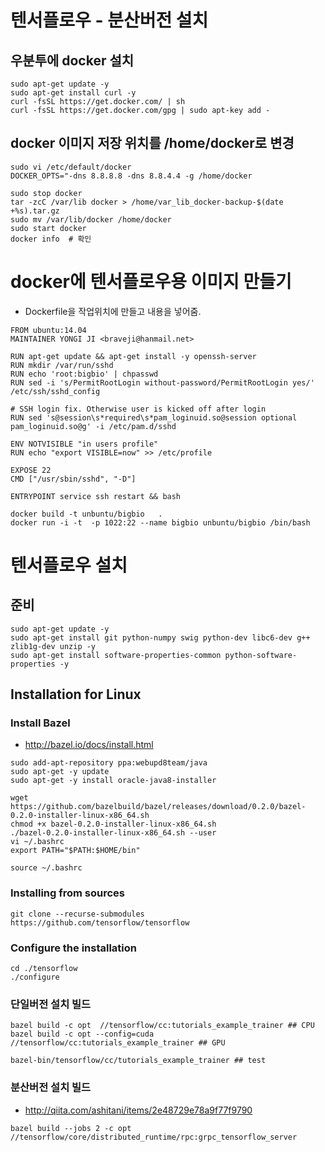 
# 텐서플로우 - 분산버전 설치

## 우분투에 docker 설치
```
sudo apt-get update -y
sudo apt-get install curl -y
curl -fsSL https://get.docker.com/ | sh
curl -fsSL https://get.docker.com/gpg | sudo apt-key add -
```

## docker 이미지 저장 위치를 /home/docker로 변경
```
sudo vi /etc/default/docker
DOCKER_OPTS="-dns 8.8.8.8 -dns 8.8.4.4 -g /home/docker

sudo stop docker
tar -zcC /var/lib docker > /home/var_lib_docker-backup-$(date +%s).tar.gz
sudo mv /var/lib/docker /home/docker
sudo start docker
docker info  # 확인
```

# docker에 텐서플로우용 이미지 만들기
- Dockerfile을 작업위치에 만들고 내용을 넣어줌.
```
FROM ubuntu:14.04
MAINTAINER YONGI JI <braveji@hanmail.net>

RUN apt-get update && apt-get install -y openssh-server
RUN mkdir /var/run/sshd
RUN echo 'root:bigbio' | chpasswd
RUN sed -i 's/PermitRootLogin without-password/PermitRootLogin yes/' /etc/ssh/sshd_config

# SSH login fix. Otherwise user is kicked off after login
RUN sed 's@session\s*required\s*pam_loginuid.so@session optional pam_loginuid.so@g' -i /etc/pam.d/sshd

ENV NOTVISIBLE "in users profile"
RUN echo "export VISIBLE=now" >> /etc/profile

EXPOSE 22
CMD ["/usr/sbin/sshd", "-D"]

ENTRYPOINT service ssh restart && bash
```
 
```
docker build -t unbuntu/bigbio   . 
docker run -i -t  -p 1022:22 --name bigbio unbuntu/bigbio /bin/bash 
```

 
# 텐서플로우 설치

## 준비
```
sudo apt-get update -y
sudo apt-get install git python-numpy swig python-dev libc6-dev g++ zlib1g-dev unzip -y
sudo apt-get install software-properties-common python-software-properties -y
```

## Installation for Linux

### Install Bazel

- http://bazel.io/docs/install.html
```
sudo add-apt-repository ppa:webupd8team/java
sudo apt-get -y update
sudo apt-get -y install oracle-java8-installer

wget https://github.com/bazelbuild/bazel/releases/download/0.2.0/bazel-0.2.0-installer-linux-x86_64.sh
chmod +x bazel-0.2.0-installer-linux-x86_64.sh
./bazel-0.2.0-installer-linux-x86_64.sh --user
vi ~/.bashrc 
export PATH="$PATH:$HOME/bin"

source ~/.bashrc 
```

### Installing from sources
```
git clone --recurse-submodules https://github.com/tensorflow/tensorflow
```

### Configure the installation
```
cd ./tensorflow
./configure
```

### 단일버전 설치 빌드
```
bazel build -c opt  //tensorflow/cc:tutorials_example_trainer ## CPU
bazel build -c opt --config=cuda //tensorflow/cc:tutorials_example_trainer ## GPU

bazel-bin/tensorflow/cc/tutorials_example_trainer ## test 
```

### 분산버전 설치 빌드

- http://qiita.com/ashitani/items/2e48729e78a9f77f9790

```
bazel build --jobs 2 -c opt //tensorflow/core/distributed_runtime/rpc:grpc_tensorflow_server
```